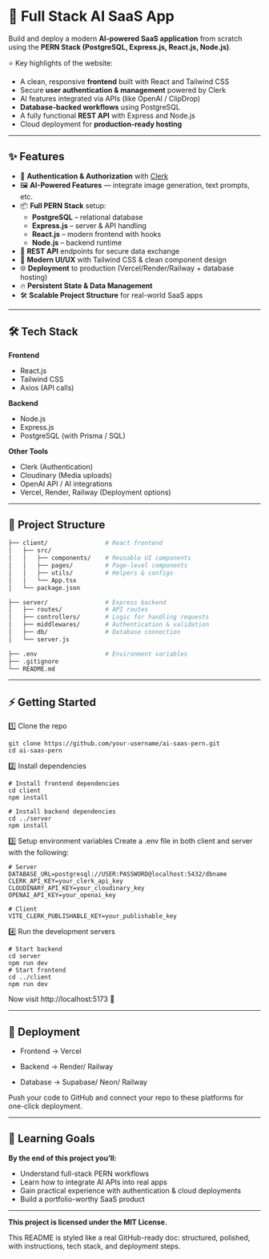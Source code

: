 # 🚀 Full Stack AI SaaS App

Build and deploy a modern **AI-powered SaaS application** from scratch using the **PERN Stack (PostgreSQL, Express.js, React.js, Node.js)**.  

⭐ Key highlights of the website:
- A clean, responsive **frontend** built with React and Tailwind CSS  
- Secure **user authentication & management** powered by Clerk  
- AI features integrated via APIs (like OpenAI / ClipDrop)  
- **Database-backed workflows** using PostgreSQL  
- A fully functional **REST API** with Express and Node.js  
- Cloud deployment for **production-ready hosting** 


---

## ✨ Features

- 🔑 **Authentication & Authorization** with [Clerk](https://clerk.com)  
- 🖼 **AI-Powered Features** — integrate image generation, text prompts, etc.  
- 📦 **Full PERN Stack** setup:  
  - **PostgreSQL** – relational database  
  - **Express.js** – server & API handling  
  - **React.js** – modern frontend with hooks  
  - **Node.js** – backend runtime  
- 📡 **REST API** endpoints for secure data exchange  
- 🎨 **Modern UI/UX** with Tailwind CSS & clean component design  
- 🌐 **Deployment** to production (Vercel/Render/Railway + database hosting)  
- 🔥 **Persistent State & Data Management**  
- 🛠 **Scalable Project Structure** for real-world SaaS apps

---

## 🛠️ Tech Stack

**Frontend**
- React.js  
- Tailwind CSS  
- Axios (API calls)  

**Backend**
- Node.js  
- Express.js  
- PostgreSQL (with Prisma / SQL)  

**Other Tools**
- Clerk (Authentication)  
- Cloudinary (Media uploads)  
- OpenAI API / AI integrations  
- Vercel, Render, Railway (Deployment options)  

---

## 📂 Project Structure

```bash
├── client/                # React frontend
│   ├── src/
│   │   ├── components/    # Reusable UI components
│   │   ├── pages/         # Page-level components
│   │   ├── utils/         # Helpers & configs
│   │   └── App.tsx
│   └── package.json

├── server/                # Express backend
│   ├── routes/            # API routes
│   ├── controllers/       # Logic for handling requests
│   ├── middlewares/       # Authentication & validation
│   ├── db/                # Database connection
│   └── server.js

├── .env                   # Environment variables
├── .gitignore
└── README.md
```

---

## ⚡ Getting Started

1️⃣ Clone the repo
```
git clone https://github.com/your-username/ai-saas-pern.git
cd ai-saas-pern

```

2️⃣ Install dependencies
```
# Install frontend dependencies
cd client
npm install

# Install backend dependencies
cd ../server
npm install

```

3️⃣ Setup environment variables
Create a .env file in both client and server with the following:

```
# Server
DATABASE_URL=postgresql://USER:PASSWORD@localhost:5432/dbname
CLERK_API_KEY=your_clerk_api_key
CLOUDINARY_API_KEY=your_cloudinary_key
OPENAI_API_KEY=your_openai_key

# Client
VITE_CLERK_PUBLISHABLE_KEY=your_publishable_key

```

4️⃣ Run the development servers
```
# Start backend
cd server
npm run dev
# Start frontend
cd ../client
npm run dev
```
Now visit http://localhost:5173 🎉

---

## 🚀 Deployment

- Frontend → Vercel

- Backend → Render/ Railway

- Database → Supabase/ Neon/ Railway

Push your code to GitHub and connect your repo to these platforms for one-click deployment.

---

## 🧠 Learning Goals

**By the end of this project you’ll:**

- Understand full-stack PERN workflows
- Learn how to integrate AI APIs into real apps
- Gain practical experience with authentication & cloud deployments
- Build a portfolio-worthy SaaS product

---

**This project is licensed under the MIT License.**

This README is styled like a real GitHub-ready doc: structured, polished, with instructions, tech stack, and deployment steps.  

